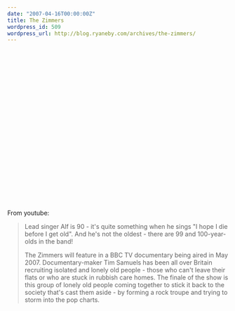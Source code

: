 ```yaml
---
date: "2007-04-16T00:00:00Z"
title: The Zimmers
wordpress_id: 509
wordpress_url: http://blog.ryaneby.com/archives/the-zimmers/
---
```

<object width="425" height="350"><param name="movie" value="http://www.youtube.com/v/zqfFrCUrEbY"></param><param name="wmode" value="transparent"></param><embed src="http://www.youtube.com/v/zqfFrCUrEbY" type="application/x-shockwave-flash" wmode="transparent" width="425" height="350"></embed></object>

From youtube:

<blockquote>Lead singer Alf is 90 - it's quite something when he sings "I hope I die before I get old". And he's not the oldest - there are 99 and 100-year-olds in the band!

The Zimmers will feature in a BBC TV documentary being aired in May 2007. Documentary-maker Tim Samuels has been all over Britain recruiting isolated and lonely old people - those who can't leave their flats or who are stuck in rubbish care homes.
The finale of the show is this group of lonely old people coming together to stick it back to the society that's cast them aside - by forming a rock troupe and trying to storm into the pop charts.</blockquote>

